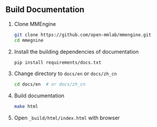 ## Build Documentation

1. Clone MMEngine

   ```bash
   git clone https://github.com/open-mmlab/mmengine.git
   cd mmegnine
   ```

2. Install the building dependencies of documentation

   ```bash
   pip install requirements/docs.txt
   ```

3. Change directory to `docs/en` or `docs/zh_cn`

   ```bash
   cd docs/en  # or docs/zh_cn
   ```

4. Build documentation

   ```bash
   make html
   ```

5. Open `_build/html/index.html` with browser

